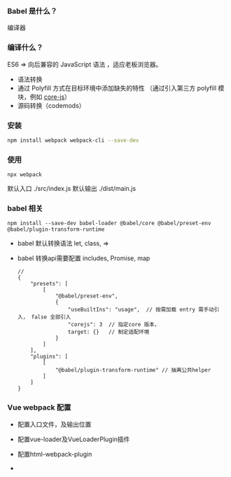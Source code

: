 ### Babel 是什么？

编译器

### 编译什么？

ES6 => 向后兼容的 JavaScript 语法 ，适应老板浏览器。

* 语法转换
* 通过 Polyfill 方式在目标环境中添加缺失的特性 （通过引入第三方 polyfill 模块，例如 [core-js](https://github.com/zloirock/core-js)）
* 源码转换（codemods）

### 安装

```bash
npm install webpack webpack-cli --save-dev
```

### 使用

```
npx webpack
```

默认入口 ./src/index.js 默认输出 ./dist/main.js

### babel 相关

```
npm install --save-dev babel-loader @babel/core @babel/preset-env @babel/plugin-transform-runtime
```

* babel 默认转换语法 let, class, =>

* babel 转换api需要配置 includes, Promise, map

  ```
  //  
  {
      "presets": [
          [
              "@babel/preset-env",
              {
                  "useBuiltIns": "usage",  // 按需加载 entry 需手动引入， false 全部引入
                  "corejs": 3  // 指定core 版本，
                  target: {}   // 制定适配环境
              }
          ]
      ],
      "plugins": [
          [
              "@babel/plugin-transform-runtime" // 抽离公共helper
          ]
      ]
  }
  ```

### 

### Vue webpack 配置

* 配置入口文件，及输出位置

* 配置vue-loader及VueLoaderPlugin插件
* 配置html-webpack-plugin
* 

